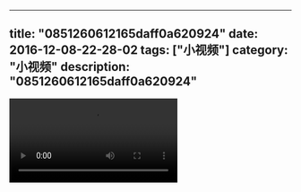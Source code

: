 
---
title: "0851260612165daff0a620924"
date: 2016-12-08-22-28-02
tags: ["小视频"]
category: "小视频"
description: "0851260612165daff0a620924"
---
<video src="http://ohtsqip0g.bkt.clouddn.com/0851260612165daff0a620924.mp4" controls="controls"></video>

